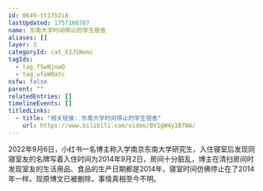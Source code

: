 ```yaml
---
id: 0649-tt1752i8
lastUpdated: 1757166787
name: 东南大学时间停止的学生宿舍
aliases: []
layer: 3
categoryId: cat_X3JSNomc
tagIds:
  - tag_fSwNjnwQ
  - tag_ufoW8aYc
nsfw: false
parent: ""
relatedEntries: []
timelineEvents: []
titledLinks:
  - title: "相关链接: 东南大学时间停止的学生宿舍"
    url: https://www.bilibili.com/video/BV1gW4y1B7WA/
---
```


2022年9月6日，小红书一名博主称入学南京东南大学研究生，入住寝室后发现同寝室友的名牌写着入住时间为2014年9月2日，房间十分脏乱，博主在清扫房间时发现室友的生活用品、食品的生产日期都是2014年，寝室时间仿佛停止在了2014年一样。现原博文已被删除，事情真相至今不明。